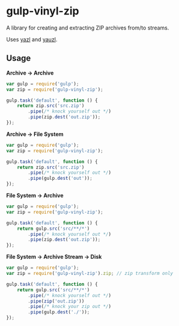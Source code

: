 # gulp-vinyl-zip

A library for creating and extracting ZIP archives from/to streams.

Uses [yazl](https://github.com/thejoshwolfe/yazl)
and [yauzl](https://github.com/thejoshwolfe/yauzl).

## Usage

**Archive → Archive**

```javascript
var gulp = require('gulp');
var zip = require('gulp-vinyl-zip');

gulp.task('default', function () {
	return zip.src('src.zip')
		.pipe(/* knock yourself out */)
		.pipe(zip.dest('out.zip'));
});
```

**Archive → File System**

```javascript
var gulp = require('gulp');
var zip = require('gulp-vinyl-zip');

gulp.task('default', function () {
	return zip.src('src.zip')
		.pipe(/* knock yourself out */)
		.pipe(gulp.dest('out'));
});
```

**File System → Archive**

```javascript
var gulp = require('gulp');
var zip = require('gulp-vinyl-zip');

gulp.task('default', function () {
	return gulp.src('src/**/*')
		.pipe(/* knock yourself out */)
		.pipe(zip.dest('out.zip'));
});
```

**File System → Archive Stream → Disk**

```javascript
var gulp = require('gulp');
var zip = require('gulp-vinyl-zip').zip; // zip transform only

gulp.task('default', function () {
	return gulp.src('src/**/*')
		.pipe(/* knock yourself out */)
		.pipe(zip('out.zip'))
		.pipe(/* knock your zip out */)
		.pipe(gulp.dest('./'));
});
```
